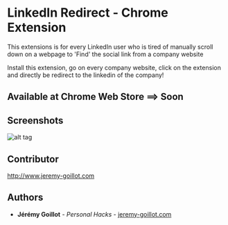 # LinkedIn Redirect - Chrome Extension

This extensions is for every LinkedIn user who is tired of manually scroll down on a webpage to 'Find' the social link from a company website

Install this extension, go on every company website, click on the extension and directly be redirect to the linkedin of the company!

## Available at Chrome Web Store ==> Soon

## Screenshots 
![alt tag](http://g.recordit.co/ZyinfuPNXY.gif)

## Contributor


<http://www.jeremy-goillot.com>

## Authors

* **Jérémy Goillot**  - *Personal Hacks* - [jeremy-goillot.com](http://www.jeremy-goillot.com)
